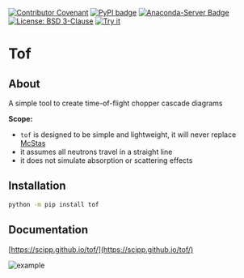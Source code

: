 [![Contributor Covenant](https://img.shields.io/badge/Contributor%20Covenant-2.1-4baaaa.svg)](CODE_OF_CONDUCT.md)
[![PyPI badge](http://img.shields.io/pypi/v/tof.svg)](https://pypi.python.org/pypi/tof)
[![Anaconda-Server Badge](https://anaconda.org/conda-forge/tof/badges/version.svg)](https://anaconda.org/conda-forge/tof)
[![License: BSD 3-Clause](https://img.shields.io/badge/License-BSD%203--Clause-blue.svg)](LICENSE)
[![Try it](https://img.shields.io/badge/try_it_in_your_browser!-8A2BE2)](https://scipp.github.io/toflite/lab/index.html?path=app.ipynb)

# Tof


## About

A simple tool to create time-of-flight chopper cascade diagrams

**Scope:**

- ``tof`` is designed to be simple and lightweight, it will never replace [McStas](https://www.mcstas.org/)
- it assumes all neutrons travel in a straight line
- it does not simulate absorption or scattering effects

## Installation

```sh
python -m pip install tof
```

## Documentation

[https://scipp.github.io/tof/](https://scipp.github.io/tof/)

![example](https://scipp.github.io/tof/_images/demo_13_1.png)
